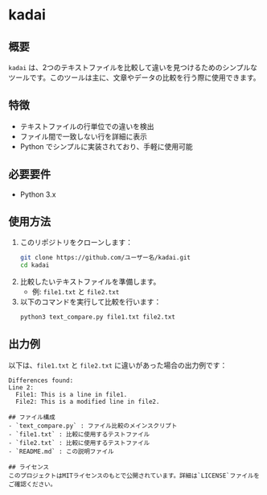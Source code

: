 # kadai

## 概要
`kadai` は、2つのテキストファイルを比較して違いを見つけるためのシンプルなツールです。このツールは主に、文章やデータの比較を行う際に使用できます。

## 特徴
- テキストファイルの行単位での違いを検出
- ファイル間で一致しない行を詳細に表示
- Python でシンプルに実装されており、手軽に使用可能

## 必要要件
- Python 3.x

## 使用方法
1. このリポジトリをクローンします：
    ```bash
    git clone https://github.com/ユーザー名/kadai.git
    cd kadai
    ```
2. 比較したいテキストファイルを準備します。
    - 例: `file1.txt` と `file2.txt`
3. 以下のコマンドを実行して比較を行います：
    ```bash
    python3 text_compare.py file1.txt file2.txt
    ```

## 出力例
以下は、`file1.txt` と `file2.txt` に違いがあった場合の出力例です：

```plaintext
Differences found: 
Line 2:
  File1: This is a line in file1.
  File2: This is a modified line in file2.

## ファイル構成
- `text_compare.py` : ファイル比較のメインスクリプト
- `file1.txt` : 比較に使用するテストファイル
- `file2.txt` : 比較に使用するテストファイル
- `README.md` : この説明ファイル

## ライセンス
このプロジェクトはMITライセンスのもとで公開されています。詳細は`LICENSE`ファイルをご確認ください。

